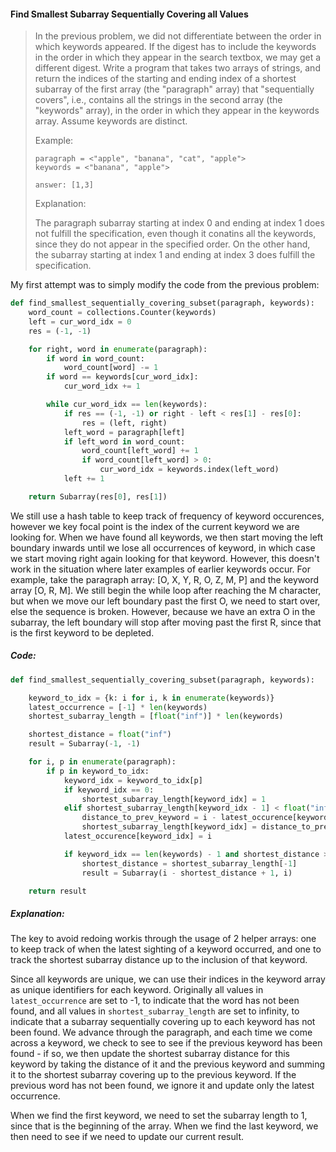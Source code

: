 #### Find Smallest Subarray Sequentially Covering all Values

> In the previous problem, we did not differentiate between the order in which keywords appeared. If the digest has to include the keywords in the order in which they appear in the search textbox, we may get a different digest. Write a program that takes two arrays of strings, and return the indices of the starting and ending index of a shortest subarray of the first array \(the "paragraph" array\) that "sequentially covers", i.e., contains all the strings in the second array \(the "keywords" array\), in the order in which they appear in the keywords array. Assume keywords are distinct.
>
> Example:
>
> ```
> paragraph = <"apple", "banana", "cat", "apple">
> keywords = <"banana", "apple">
>
> answer: [1,3]
> ```
>
> Explanation:
>
> The paragraph subarray starting at index 0 and ending at index 1 does not fulfill the specification, even though it conatins all the keywords, since they do not appear in the specified order. On the other hand, the subarray starting at index 1 and ending at index 3 does fulfill the specification.

My first attempt was to simply modify the code from the previous problem:

```py
def find_smallest_sequentially_covering_subset(paragraph, keywords):
    word_count = collections.Counter(keywords)
    left = cur_word_idx = 0
    res = (-1, -1)

    for right, word in enumerate(paragraph):
        if word in word_count:
            word_count[word] -= 1
        if word == keywords[cur_word_idx]:
            cur_word_idx += 1

        while cur_word_idx == len(keywords):
            if res == (-1, -1) or right - left < res[1] - res[0]:
                res = (left, right)
            left_word = paragraph[left]
            if left_word in word_count:
                word_count[left_word] += 1
                if word_count[left_word] > 0:
                    cur_word_idx = keywords.index(left_word)
            left += 1

    return Subarray(res[0], res[1])
```

We still use a hash table to keep track of frequency of keyword occurences, however we key focal point is the index of the current keyword we are looking for. When we have found all keywords, we then start moving the left boundary inwards until we lose all occurrences of keyword, in which case we start moving right again looking for that keyword. However, this doesn't work in the situation where later examples of earlier keywords occur. For example, take the paragraph array: \[O, X, Y, R, O, Z, M, P\] and the keyword array \[O, R, M\]. We still begin the while loop after reaching the M character, but when we move our left boundary past the first O, we need to start over, else the sequence is broken. However, because we have an extra O in the subarray, the left boundary will stop after moving past the first R, since that is the first keyword to be depleted.

##### Code:

```py
def find_smallest_sequentially_covering_subset(paragraph, keywords):

    keyword_to_idx = {k: i for i, k in enumerate(keywords)}
    latest_occurrence = [-1] * len(keywords)
    shortest_subarray_length = [float("inf")] * len(keywords)

    shortest_distance = float("inf")
    result = Subarray(-1, -1)

    for i, p in enumerate(paragraph):
        if p in keyword_to_idx:
            keyword_idx = keyword_to_idx[p]
            if keyword_idx == 0:
                shortest_subarray_length[keyword_idx] = 1
            elif shortest_subarray_length[keyword_idx - 1] < float("inf"):
                distance_to_prev_keyword = i - latest_occurence[keyword_idx - 1]
                shortest_subarray_length[keyword_idx] = distance_to_prev_keyword + shortest_subarray_length[keyword_idx - 1]
            latest_occurence[keyword_idx] = i

            if keyword_idx == len(keywords) - 1 and shortest_distance > shortest_subarray_length[-1]:
                shortest_distance = shortest_subarray_length[-1]
                result = Subarray(i - shortest_distance + 1, i)

    return result
```

##### Explanation:

The key to avoid redoing workis through the usage of 2 helper arrays: one to keep track of when the latest sighting of a keyword occurred, and one to track the shortest subarray distance up to the inclusion of that keyword. 

Since all keywords are unique, we can use their indices in the keyword array as unique identifiers for each keyword. Originally all values in `latest_occurrence` are set to -1, to indicate that the word has not been found, and all values in `shortest_subarray_length` are set to infinity, to indicate that a subarray sequentially covering up to each keyword has not been found. We advance through the paragraph, and each time we come across a keyword, we check to see to see if the previous keyword has been found - if so, we then update the shortest subarray distance for this keyword by taking the distance of it and the previous keyword and summing it to the shortest subarray covering up to the previous keyword. If the previous word has not been found, we ignore it and update only the latest occurrence.  

When we find the first keyword, we need to set the subarray length to 1, since that is the beginning of the array. When we find the last keyword, we then need to see if we need to update our current result. 

